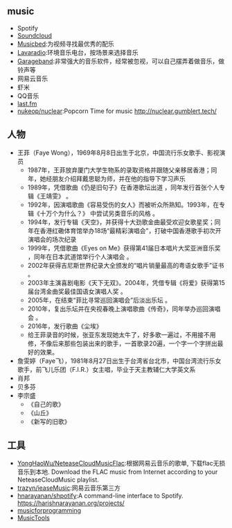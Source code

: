 ## music

- Spotify
- [Soundcloud](http://soundcloud.com)
- [Musicbed](http://www.musicbed.com/):为视频寻找最优秀的配乐
- [Lavaradio](http://www.lavaradio.com):环境音乐电台，按场景来选择音乐
- [Garageband](https://www.apple.com/cn/ios/garageband/):非常强大的音乐软件，经常被忽视，可以自己摆弄着做音乐，做铃声等
- 网易云音乐
- 虾米
- QQ音乐
- [last.fm](https://www.last.fm/)
- [nukeop/nuclear](https://github.com/nukeop/nuclear):Popcorn Time for music http://nuclear.gumblert.tech/

## 人物

* 王菲（Faye Wong），1969年8月8日出生于北京，中国流行乐女歌手、影视演员
    - 1987年，王菲放弃厦门大学生物系的录取资格并跟随父亲移居香港；同年，她经朋友介绍拜戴思聪为师，并在他的指导下学习声乐
    - 1989年，凭借歌曲《仍是旧句子》在香港歌坛出道  ，同年发行首张个人专辑《王靖雯》 。
    - 1992年，因演唱歌曲《容易受伤的女人》而被听众所熟知。1993年，在专辑《十万个为什么？》 中尝试另类音乐的风格 。
    - 1994年，发行专辑《天空》，并获得十大劲歌金曲最受欢迎女歌星奖；同年在香港红磡体育馆举办18场“最精彩演唱会”，打破中国香港歌手初次开演唱会的场次纪录
    - 1999年，凭借歌曲《Eyes on Me》获得第41届日本唱片大奖亚洲音乐奖  ，同年在日本武道馆举行个人演唱会  。
    - 2002年获得吉尼斯世界纪录大全颁发的“唱片销量最高的粤语女歌手”证书 。
    - 2003年主演喜剧电影《天下无双》。2004年，凭借专辑《将爱》获得第15届台湾金曲奖最佳国语女演唱人奖 。
    - 2005年，在结束“菲比寻常巡回演唱会”后淡出乐坛  。
    - 2010年，复出乐坛并在央视春晚上演唱歌曲《传奇》，同年举办巡回演唱会 。
    - 2016年，发行歌曲《尘埃》
    - 给王菲录音的时候，张亚东发现她太牛了，好多歌一遍过，不用接不用修，不像后来那些包装出来的歌手，一首歌录20遍，一个字一个字拼出最好的效果。
* 詹雯婷（Faye飞），1981年8月27日出生于台湾省台北市，中国台湾流行乐女歌手，前飞儿乐团（F.I.R.）女主唱，毕业于天主教辅仁大学英文系
* 肖邦
* 贝多芬
* 李宗盛
    - 《自己的歌》
    - 《山丘》
    - 《新写的旧歌》

## 工具

* [YongHaoWu/NeteaseCloudMusicFlac](https://github.com/YongHaoWu/NeteaseCloudMusicFlac):根据网易云音乐的歌单, 下载flac无损音乐到本地. Download the FLAC music from Internet according to your NeteaseCloudMusic playlist.
* [trazyn/ieaseMusic](https://github.com/trazyn/ieaseMusic):网易云音乐第三方
* [hnarayanan/shpotify](https://github.com/hnarayanan/shpotify):A command-line interface to Spotify. https://harishnarayanan.org/projects/
* [musicforprogramming](https://musicforprogramming.net/)
* [MusicTools](http://tool.yijingying.com/musictools/)
